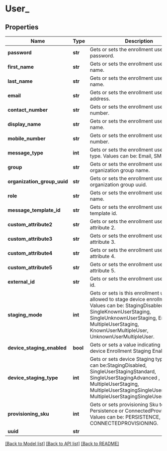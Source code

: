 # User_

## Properties
Name | Type | Description | Notes
------------ | ------------- | ------------- | -------------
**password** | **str** | Gets or sets the enrollment user password. | [optional] 
**first_name** | **str** | Gets or sets the enrollment user first name. | [optional] 
**last_name** | **str** | Gets or sets the enrollment user last name. | [optional] 
**email** | **str** | Gets or sets the enrollment user email address. | [optional] 
**contact_number** | **str** | Gets or sets the enrollment user contact number. | [optional] 
**display_name** | **str** | Gets or sets the enrollment user display name. | [optional] 
**mobile_number** | **str** | Gets or sets the enrollment user mobile number. | [optional] 
**message_type** | **int** | Gets or sets the enrollment user message type. Values can be: Email, SMS, QrCode. | [optional] 
**group** | **str** | Gets or sets the enrollment user organization group name. | [optional] 
**organization_group_uuid** | **str** | Gets or sets the enrollment user organization group uuid. | [optional] 
**role** | **str** | Gets or sets the enrollment user role name. | [optional] 
**message_template_id** | **str** | Gets or sets the enrollment user message template id. | [optional] 
**custom_attribute2** | **str** | Gets or sets the enrollment user custom attribute 2. | [optional] 
**custom_attribute3** | **str** | Gets or sets the enrollment user custom attribute 3. | [optional] 
**custom_attribute4** | **str** | Gets or sets the enrollment user custom attribute 4. | [optional] 
**custom_attribute5** | **str** | Gets or sets the enrollment user custom attribute 5. | [optional] 
**external_id** | **str** | Gets or sets the enrollment user external id. | [optional] 
**staging_mode** | **int** | Gets or sets is this enrollment user allowed to stage device enrollment. Values can be: StagingDisabled,  SingleKnownUserStaging, SingleUnknownUserStaging, EndUser, MultipleUserStaging, KnownUserMultipleUser, UnknownUserMultipleUser. | [optional] 
**device_staging_enabled** | **bool** | Gets or sets a value indicating whether device Enrollment Staging Enabled. | [optional] 
**device_staging_type** | **int** | Gets or sets device Staging type. Value can be:StagingDisabled, SingleUserStagingStandard, SingleUserStagingAdvanced , MultipleUserStaging, MultipleUserStagingSingleUserStandard, MultipleUserStagingSingleUserAdvanced. | [optional] 
**provisioning_sku** | **int** | Gets or sets provisioning Sku to indicate Persistence or ConnectedProvisioning  Values can be: PERSISTENCE, CONNECTEDPROVISIONING. | [optional] 
**uuid** | **str** |  | [optional] 

[[Back to Model list]](../README.md#documentation-for-models) [[Back to API list]](../README.md#documentation-for-api-endpoints) [[Back to README]](../README.md)



